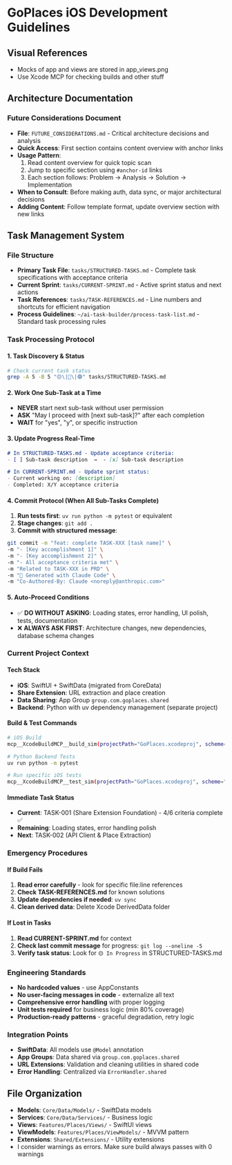 # GoPlaces iOS Development Guidelines

## Visual References
- Mocks of app and views are stored in app_views.png
- Use Xcode MCP for checking builds and other stuff

## Architecture Documentation

### Future Considerations Document
- **File**: `FUTURE_CONSIDERATIONS.md` - Critical architecture decisions and analysis
- **Quick Access**: First section contains content overview with anchor links
- **Usage Pattern**: 
  1. Read content overview for quick topic scan
  2. Jump to specific section using `#anchor-id` links  
  3. Each section follows: Problem → Analysis → Solution → Implementation
- **When to Consult**: Before making auth, data sync, or major architectural decisions
- **Adding Content**: Follow template format, update overview section with new links

## Task Management System

### File Structure
- **Primary Task File**: `tasks/STRUCTURED-TASKS.md` - Complete task specifications with acceptance criteria
- **Current Sprint**: `tasks/CURRENT-SPRINT.md` - Active sprint status and next actions  
- **Task References**: `tasks/TASK-REFERENCES.md` - Line numbers and shortcuts for efficient navigation
- **Process Guidelines**: `~/ai-task-builder/process-task-list.md` - Standard task processing rules

### Task Processing Protocol

#### 1. **Task Discovery & Status**
```bash
# Check current task status  
grep -A 5 -B 5 "🟡\|🔴\|🟢" tasks/STRUCTURED-TASKS.md
```

#### 2. **Work One Sub-Task at a Time**
- **NEVER** start next sub-task without user permission
- **ASK** "May I proceed with [next sub-task]?" after each completion
- **WAIT** for "yes", "y", or specific instruction

#### 3. **Update Progress Real-Time**
```markdown
# In STRUCTURED-TASKS.md - Update acceptance criteria:
- [ ] Sub-task description  →  - [x] Sub-task description

# In CURRENT-SPRINT.md - Update sprint status:
- Current working on: [description]
- Completed: X/Y acceptance criteria
```

#### 4. **Commit Protocol (When All Sub-Tasks Complete)**
1. **Run tests first**: `uv run python -m pytest` or equivalent
2. **Stage changes**: `git add .`  
3. **Commit with structured message**:
```bash
git commit -m "feat: complete TASK-XXX [task name]" \
-m "- [Key accomplishment 1]" \
-m "- [Key accomplishment 2]" \
-m "- All acceptance criteria met" \
-m "Related to TASK-XXX in PRD" \
-m "🤖 Generated with Claude Code" \
-m "Co-Authored-By: Claude <noreply@anthropic.com>"
```

#### 5. **Auto-Proceed Conditions**
- ✅ **DO WITHOUT ASKING**: Loading states, error handling, UI polish, tests, documentation
- ❌ **ALWAYS ASK FIRST**: Architecture changes, new dependencies, database schema changes

### Current Project Context

#### Tech Stack
- **iOS**: SwiftUI + SwiftData (migrated from CoreData)
- **Share Extension**: URL extraction and place creation
- **Data Sharing**: App Group `group.com.goplaces.shared`
- **Backend**: Python with uv dependency management (separate project)

#### Build & Test Commands
```bash
# iOS Build
mcp__XcodeBuildMCP__build_sim(projectPath="GoPlaces.xcodeproj", scheme="GoPlaces", simulatorName="iPhone 16")

# Python Backend Tests  
uv run python -m pytest

# Run specific iOS tests
mcp__XcodeBuildMCP__test_sim(projectPath="GoPlaces.xcodeproj", scheme="GoPlaces", simulatorName="iPhone 16")
```

#### Immediate Task Status
- **Current**: TASK-001 (Share Extension Foundation) - 4/6 criteria complete ✅  
- **Remaining**: Loading states, error handling polish
- **Next**: TASK-002 (API Client & Place Extraction)

### Emergency Procedures

#### If Build Fails
1. **Read error carefully** - look for specific file:line references
2. **Check TASK-REFERENCES.md** for known solutions
3. **Update dependencies if needed**: `uv sync`
4. **Clean derived data**: Delete Xcode DerivedData folder

#### If Lost in Tasks
1. **Read CURRENT-SPRINT.md** for context
2. **Check last commit message** for progress: `git log --oneline -5`
3. **Verify task status**: Look for `🟡 In Progress` in STRUCTURED-TASKS.md

### Engineering Standards
- **No hardcoded values** - use AppConstants
- **No user-facing messages in code** - externalize all text
- **Comprehensive error handling** with proper logging
- **Unit tests required** for business logic (min 80% coverage)
- **Production-ready patterns** - graceful degradation, retry logic

### Integration Points
- **SwiftData**: All models use `@Model` annotation
- **App Groups**: Data shared via `group.com.goplaces.shared`
- **URL Extensions**: Validation and cleaning utilities in shared code
- **Error Handling**: Centralized via `ErrorHandler.shared`

## File Organization
- **Models**: `Core/Data/Models/` - SwiftData models
- **Services**: `Core/Data/Services/` - Business logic
- **Views**: `Features/Places/Views/` - SwiftUI views  
- **ViewModels**: `Features/Places/ViewModels/` - MVVM pattern
- **Extensions**: `Shared/Extensions/` - Utility extensions
- I consider warnings as errors. Make sure build always passes with 0 warnings